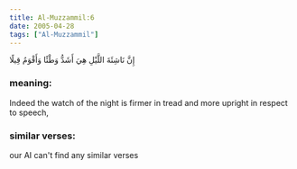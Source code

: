 ```yaml
---
title: Al-Muzzammil:6
date: 2005-04-28
tags: ["Al-Muzzammil"]
---
```

إِنَّ نَاشِئَةَ اللَّيْلِ هِيَ أَشَدُّ وَطْئًا وَأَقْوَمُ قِيلًا
### meaning: 
Indeed the watch of the night is firmer in tread and more upright in respect to speech,
### similar verses: 

our AI can't find any similar verses




